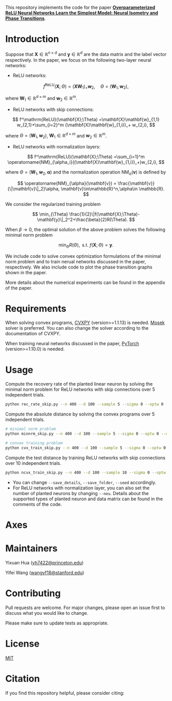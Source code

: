 This repository implements the code for the paper [**Overparameterized ReLU Neural Networks Learn the Simplest Model: Neural Isometry and Phase Transitions**](https://arxiv.org/abs/2209.15265).

# Introduction

Suppose that $\mathbf{X}\in \mathbb{R}^{n\times d}$ and $\mathbf{y}\in \mathbb{R}^d$ are the data matrix and the label vector respectively. In the paper, we focus on the following two-layer neural networks:

- ReLU networks:

  
$$
f^\mathrm{ReLU}(\mathbf{X};\Theta) ={(\mathbf{X}{\mathbf{W}}_1)}_+{\mathbf{w}}_2, \quad \Theta = (\mathbf{W}_1,\mathbf{w}_2),
$$


where $\mathbf{W}_1\in \mathbb{R}^{d\times m}$ and $\mathbf{w}_2\in \mathbb{R}^{m}$.

- ReLU networks with skip connections:

  
$$
f^\mathrm{ReLU}(\mathbf{X};\Theta) =\mathbf{X}\mathbf{w}_{1,1} w_{2,1}+\sum_{i=2}^m (\mathbf{X}\mathbf{w}_{1,i})_+ w_{2,i},
$$


where $\Theta = (\mathbf{W}_1,\mathbf{w}_2)$, $\mathbf{W}_1\in \mathbb{R}^{d\times m}$ and $\mathbf{w}_2\in \mathbb{R}^{m}$.

- ReLU networks with normalization layers:


$$
f^\mathrm{ReLU}(\mathbf{X};\Theta) =\sum_{i=1}^m \operatorname{NM}_{\alpha_i}((\mathbf{X}\mathbf{w}_{1,i})_+)w_{2,i},
$$


where  $\Theta = (\mathbf{W}_1,\mathbf{w}_2,\mathbf{\alpha})$  and the normalization operation $\operatorname{NM}_\alpha(\mathbf{v})$  is defined by


$$
\operatorname{NM}_{\alpha}(\mathbf{v}) = \frac{\mathbf{v}}{\|\mathbf{v}\|_2}\alpha, \mathbf{v}\in\mathbb{R}^n,\alpha\in \mathbb{R}.
$$



We consider the regularized training problem 


$$
\min_{\Theta} \frac{1}{2}\|f(\mathbf{X};\Theta)-\mathbf{y}\|_2^2+\frac{\beta}{2}R(\Theta).
$$


When $\beta\to 0$, the optimal solution of the above problem solves the following minimal norm problem


$$
    \min_{\Theta} R(\Theta), \text{ s.t. } f(\mathbf{X};\Theta)=\mathbf{y}.
$$



We include code to solve convex optimization formulations of the minimal norm problem and to train nerual networks discussed in the paper, respectively. We also include code to plot the phase transition graphs shown in the paper. 

More details about the numerical experiments can be found in the appendix of the paper.

# Requirements

When solving convex programs, [CVXPY](https://www.cvxpy.org/install/index.html) (version>=1.1.13) is needed. [Mosek](https://www.mosek.com/downloads/) solver is preferred. You can also change the solver according to the documentation of CVXPY.

When training neural networks discussed in the paper, [PyTorch](https://pytorch.org/get-started/locally/) (version>=1.10.0) is needed.

# Usage

Compute the recovery rate of the planted linear neuron by solving the minimal norm problem for ReLU networks with skip connections over 5 independent trials. 
```bash
python rec_rate_skip.py --n 400 --d 100 --sample 5 --sigma 0 --optw 0 --optx 0
```

Compute the absolute distance by solving the convex programs over 5 independent trials. 
```bash
# minimal norm problem
python minnrm_skip.py --n 400 --d 100 --sample 5 --sigma 0 --optw 0 --optx 0

# convex training problem
python cvx_train_skip.py --n 400 --d 100 --sample 5 --sigma 0 --optw 0 --optx 0
```

Compute the test distance by training ReLU networks with skip connections over 10 independent trials. 
```bash
python ncvx_train_skip.py --n 400 --d 100 --sample 10 --sigma 0 --optw 0 --optx 0
```

- You can change `--save_details`, `--save_folder`, `--seed` accordingly. 
- For ReLU networks with normalization layer, you can also set the number of planted neurons by changing `--neu`. Details about the supported types of planted neuron and data matrix can be found in the comments of the code.

# Axes



# Maintainers

Yixuan Hua (yh7422@princeton.edu)

Yifei Wang (wangyf18@stanford.edu)

# Contributing

Pull requests are welcome. For major changes, please open an issue first to discuss what you would like to change.

Please make sure to update tests as appropriate.

# License

[MIT](https://choosealicense.com/licenses/mit/)

# Citation

If you find this repository helpful, please consider citing:
```

```